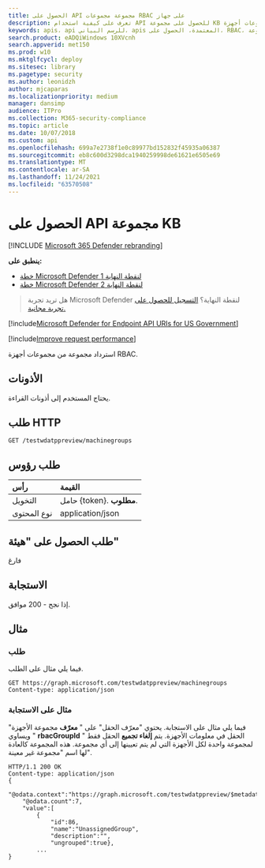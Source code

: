 ```yaml
---
title: الحصول على API مجموعة مجموعات RBAC على جهاز
description: تعرف على كيفية استخدام API للحصول على مجموعة KB لاسترداد مجموعة من مجموعات أجهزة RBAC في Microsoft Defender لنقطة النهاية.
keywords: apis، api للرسم البياني، apis المعتمدة، الحصول على، RBAC، مجموعة
search.product: eADQiWindows 10XVcnh
search.appverid: met150
ms.prod: w10
ms.mktglfcycl: deploy
ms.sitesec: library
ms.pagetype: security
ms.author: leonidzh
author: mjcaparas
ms.localizationpriority: medium
manager: dansimp
audience: ITPro
ms.collection: M365-security-compliance
ms.topic: article
ms.date: 10/07/2018
ms.custom: api
ms.openlocfilehash: 699a7e2738f1e0c89977bd152832f45935a06387
ms.sourcegitcommit: eb8c600d3298dca1940259998de61621e6505e69
ms.translationtype: MT
ms.contentlocale: ar-SA
ms.lasthandoff: 11/24/2021
ms.locfileid: "63570508"
---
```

# <a name="get-kb-collection-api"></a>الحصول على API مجموعة KB

[!INCLUDE [Microsoft 365 Defender rebranding](../../includes/microsoft-defender.md)]


**ينطبق على:** 
- [خطة Microsoft Defender لنقطة النهاية 1](https://go.microsoft.com/fwlink/?linkid=2154037)
- [خطة Microsoft Defender لنقطة النهاية 2](https://go.microsoft.com/fwlink/?linkid=2154037)

> هل تريد تجربة Microsoft Defender لنقطة النهاية؟ [التسجيل للحصول على تجربة مجانية.](https://signup.microsoft.com/create-account/signup?products=7f379fee-c4f9-4278-b0a1-e4c8c2fcdf7e&ru=https://aka.ms/MDEp2OpenTrial?ocid=docs-wdatp-exposedapis-abovefoldlink)

[!include[Microsoft Defender for Endpoint API URIs for US Government](../../includes/microsoft-defender-api-usgov.md)]

[!include[Improve request performance](../../includes/improve-request-performance.md)]

استرداد مجموعة من مجموعات أجهزة RBAC.

## <a name="permissions"></a>الأذونات

يحتاج المستخدم إلى أذونات القراءة.

## <a name="http-request"></a>طلب HTTP

```http
GET /testwdatppreview/machinegroups
```

## <a name="request-headers"></a>طلب رؤوس

رأس|القيمة
:---|:---
التخويل | حامل {token}. **مطلوب**.
نوع المحتوى | application/json

## <a name="request-body"></a>طلب الحصول على "هيئة"

فارغ

## <a name="response"></a>الاستجابة

إذا نجح - 200 موافق.

## <a name="example"></a>مثال

### <a name="request"></a>طلب

فيما يلي مثال على الطلب.

```http
GET https://graph.microsoft.com/testwdatppreview/machinegroups
Content-type: application/json
```

### <a name="response-example"></a>مثال على الاستجابة

فيما يلي مثال على الاستجابة.
يحتوي "معرّف الحقل" على " **معرّف** مجموعة الأجهزة" ويساوي " **rbacGroupId** " الحقل في معلومات الأجهزة.
يتم **إلغاء تجميع** الحقل فقط لمجموعة واحدة لكل الأجهزة التي لم يتم تعيينها إلى أي مجموعة. هذه المجموعة كالعادة لها اسم "مجموعة غير معينة".

```http
HTTP/1.1 200 OK
Content-type: application/json
{
    "@odata.context":"https://graph.microsoft.com/testwdatppreview/$metadata#MachineGroups",
    "@odata.count":7,
    "value":[
        {
            "id":86,
            "name":"UnassignedGroup",
            "description":"",
            "ungrouped":true},
        ...
}
```
